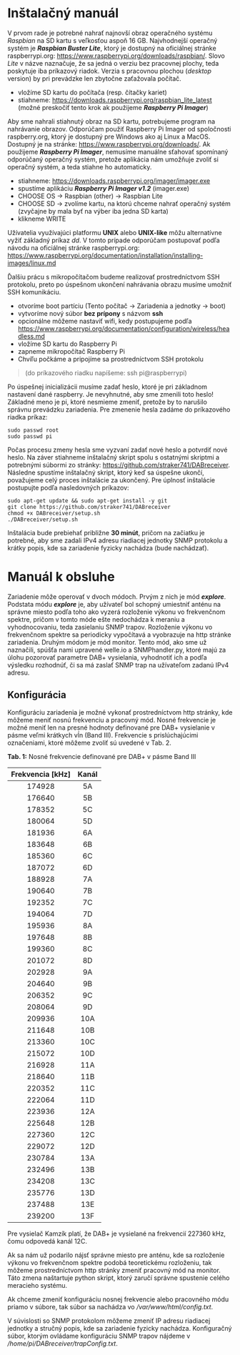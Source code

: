 # Inštalačný manuál
V prvom rade je potrebné nahrať najnovší obraz operačného systému *Raspbian* na SD kartu s veľkosťou aspoň 16 GB. Najvhodnejší operačný systém je ***Raspbian Buster Lite***, ktorý je dostupný na oficiálnej stránke raspberrypi.org: https://www.raspberrypi.org/downloads/raspbian/. Slovo *Lite* v názve naznačuje, že sa jedná o verziu bez pracovnej plochy, teda poskytuje iba príkazový riadok. Verzia s pracovnou plochou (*desktop* version) by pri prevádzke len zbytočne zaťažovala počítač.
* vložíme SD kartu do počítača (resp. čítačky kariet)
* stiahneme: https://downloads.raspberrypi.org/raspbian_lite_latest
(možné preskočiť tento krok ak použijeme ***Raspberry Pi Imager***)

Aby sme nahrali stiahnutý obraz na SD kartu, potrebujeme program na nahrávanie obrazov. Odporúčam použiť Raspberry Pi Imager od spoločnosti raspberry.org, ktorý je dostupný pre Windows ako aj Linux a MacOS. Dostupný je na stránke: https://www.raspberrypi.org/downloads/. Ak použijeme ***Raspberry Pi Imager***, nemusíme manuálne sťahovať spomínaný odporúčaný operačný systém, pretože aplikácia nám umožňuje zvoliť si operačný systém, a teda stiahne ho automaticky.
* stiahneme: https://downloads.raspberrypi.org/imager/imager.exe 
* spustíme aplikáciu ***Raspberry Pi Imager v1.2*** (imager.exe)
* CHOOSE OS → Raspbian (other) → Raspbian Lite
* CHOOSE SD → zvolíme kartu, na ktorú chceme nahrať operačný systém (zvyčajne by mala byť na výber iba jedna SD karta)
* klikneme WRITE

Užívatelia využívajúci platformu **UNIX** alebo **UNIX-like** môžu alternatívne vyžiť základný príkaz *dd*. V tomto prípade odporúčam postupovať podľa návodu na oficiálnej stránke raspberrypi.org: https://www.raspberrypi.org/documentation/installation/installing-images/linux.md 

Ďalšiu prácu s mikropočítačom budeme realizovať prostredníctvom SSH protokolu, preto po úspešnom ukončení nahrávania obrazu musíme umožniť SSH komunikáciu. 
* otvoríme boot partíciu (Tento počítač → Zariadenia a jednotky → boot)
* vytvoríme nový súbor **bez prípony** s názvom **ssh**
* opcionálne môžeme nastaviť wifi, kedy postupujeme podľa https://www.raspberrypi.org/documentation/configuration/wireless/headless.md
* vložíme SD kartu do Raspberry Pi
* zapneme mikropočítač Raspberry Pi
* Chvíľu počkáme a pripojíme sa prostredníctvom SSH protokolu
> (do príkazového riadku napíšeme: ssh pi@raspberrypi)

Po úspešnej inicializácii musíme zadať heslo, ktoré je pri základnom nastavení dané raspberry. Je nevyhnutné, aby sme zmenili toto heslo! Základné meno je pi, ktoré nesmieme zmeniť, pretože by to narušilo správnu prevádzku zariadenia. Pre zmenenie hesla zadáme do príkazového riadka príkaz:
```
sudo passwd root
sudo passwd pi
```
Počas procesu zmeny hesla sme vyzvaní zadať nové heslo a potvrdiť nové heslo.
Na záver stiahneme inštalačný skript spolu s ostatnými skriptmi a potrebnými súbormi zo stránky: https://github.com/straker741/DABreceiver. Následne spustíme inštalačný skript, ktorý keď sa úspešne ukončí, považujeme celý proces inštalácie za ukončený. Pre úplnosť inštalácie postupujte podľa nasledovných príkazov:
```
sudo apt-get update && sudo apt-get install -y git
git clone https://github.com/straker741/DABreceiver
chmod +x DABreceiver/setup.sh
./DABreceiver/setup.sh
```
Inštalácia bude prebiehať približne **30 minút**, pričom na začiatku je potrebné, aby sme zadali IPv4 adresu riadiacej jednotky SNMP protokolu a krátky popis, kde sa zariadenie fyzicky nachádza (bude nachádzať).



# Manuál k obsluhe
Zariadenie môže operovať v dvoch módoch. Prvým z nich je mód ***explore***. Podstata módu ***explore*** je, aby užívateľ bol schopný umiestniť anténu na správne miesto podľa toho ako vyzerá rozloženie výkonu vo frekvenčnom spektre, pričom v tomto móde ešte nedochádza k meraniu a vyhodnocovaniu, teda zasielaniu SNMP trapov. Rozloženie výkonu vo frekvenčnom spektre sa periodicky vypočítavá a vyobrazuje na http stránke zariadenia. Druhým módom je mód monitor. Tento mód, ako sme už naznačili, spúšťa nami upravené welle.io a SNMPhandler.py, ktoré majú za úlohu pozorovať parametre DAB+ vysielania, vyhodnotiť ich a podľa výsledku rozhodnúť, či sa má zaslať SNMP trap na užívateľom zadanú IPv4 adresu.

## Konfigurácia
Konfiguráciu zariadenia je možné vykonať prostredníctvom http stránky, kde môžeme meniť nosnú frekvenciu a pracovný mód. Nosné frekvencie je možné meniť len na presné hodnoty definované pre DAB+ vysielanie v pásme veľmi krátkych vĺn (Band III). Frekvencie s prislúchajúcimi označeniami, ktoré môžeme zvoliť sú uvedené v Tab. 2.

**Tab. 1:** Nosné frekvencie definované pre DAB+ v pásme Band III

| **Frekvencia [kHz]** | **Kanál** |
|:----------------:|:-----:|
| 174928           | 5A    |
| 176640           | 5B    |
| 178352           | 5C    |
| 180064           | 5D    |
| 181936           | 6A    |
| 183648           | 6B    |
| 185360           | 6C    |
| 187072           | 6D    |
| 188928           | 7A    |
| 190640           | 7B    |
| 192352           | 7C    |
| 194064           | 7D    |
| 195936           | 8A    |
| 197648           | 8B    |
| 199360           | 8C    |
| 201072           | 8D    |
| 202928           | 9A    |
| 204640           | 9B    |
| 206352           | 9C    |
| 208064           | 9D    |
| 209936           | 10A   |
| 211648           | 10B   |
| 213360           | 10C   |
| 215072           | 10D   |
| 216928           | 11A   |
| 218640           | 11B   |
| 220352           | 11C   |
| 222064           | 11D   |
| 223936           | 12A   |
| 225648           | 12B   |
| 227360           | 12C   |
| 229072           | 12D   |
| 230784           | 13A   |
| 232496           | 13B   |
| 234208           | 13C   |
| 235776           | 13D   |
| 237488           | 13E   |
| 239200           | 13F   |
 
Pre vysielač Kamzík platí, že DAB+ je vysielané na frekvencií 227360 kHz, čomu odpovedá kanál 12C.

Ak sa nám už podarilo nájsť správne miesto pre anténu, kde sa rozloženie výkonu vo frekvenčnom spektre podobá teoretickému rozloženiu, tak môžeme prostredníctvom http stránky zmeniť pracovný mód na monitor. Táto zmena naštartuje python skript, ktorý zaručí správne spustenie celého meracieho systému.

Ak chceme zmeniť konfiguráciu nosnej frekvencie alebo pracovného módu priamo v súbore, tak súbor sa nachádza vo */var/www/html/config.txt*. 

V súvislosti so SNMP protokolom môžeme zmeniť IP adresu riadiacej jednotky a stručný popis, kde sa zariadenie fyzicky nachádza. Konfiguračný súbor, ktorým ovládame konfiguráciu SNMP trapov nájdeme v */home/pi/DABreceiver/trapConfig.txt*.
